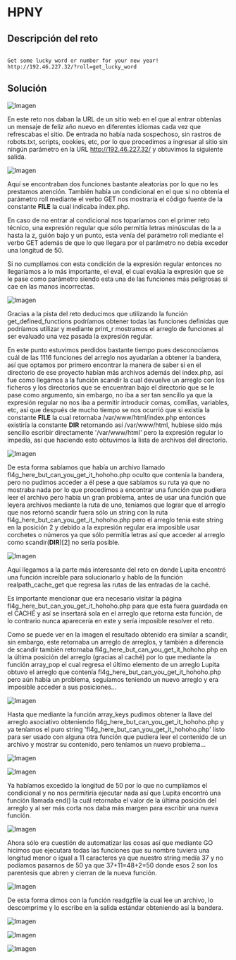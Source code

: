 # HPNY

## Descripción del reto

```

Get some lucky word or number for your new year!
http://192.46.227.32/?roll=get_lucky_word
```

## Solución

![Imagen](Images/01.png)

En este reto nos daban la URL de un sitio web en el que al entrar obtenías un mensaje de feliz año nuevo en diferentes idiomas cada vez que refrescabas el sitio.
De entrada no había nada sospechoso, sin rastros de robots.txt, scripts, cookies, etc, por lo que procedimos a ingresar al sitio sin ningún parámetro en la URL http://192.46.227.32/ y obtuvimos la siguiente salida.

![Imagen](Images/02.png)

Aquí se encontraban dos funciones bastante aleatorias por lo que no les prestamos atención.
También había un condicional en el que si no obtenía el parámetro roll mediante el verbo GET
nos mostraría el código fuente de la constante __FILE__ la cual indicaba index.php.

En caso de no entrar al condicional nos toparíamos con el primer reto técnico, una expresión regular
que sólo permitía letras minúsculas de la a hasta la z, guión bajo y un punto, esta venía del parámetro roll mediante el verbo GET además de que lo que llegara por el parámetro no debía exceder una longitud de 50.

Si no cumplíamos con esta condición de la expresión regular entonces no llegaríamos a lo más importante, el eval, el cual
evalúa la expresión que se le pase como parámetro siendo esta una de las funciones más peligrosas si cae en las manos incorrectas.

![Imagen](Images/03.png)

Gracias a la pista del reto deducimos que utilizando la función get_defined_functions podríamos obtener todas las funciones definidas que podríamos utilizar y mediante print_r mostramos el arreglo de funciones al ser evaluado una vez pasada la expresión regular.

En este punto estuvimos perdidos bastante tiempo pues desconocíamos cuál de las 1116 funciones del arreglo nos ayudarían a obtener la bandera, así que optamos por primero encontrar la manera de saber si en el directorio de ese proyecto habían más archivos además del index.php, así fue como llegamos a la función scandir la cual devuelve un arreglo con los ficheros y los directorios que se encuentran bajo el directorio que se le pase como argumento, sin embargo, no iba a ser tan sencillo ya que la expresión regular no nos iba a permitir introducir comas, comillas, variables, etc, así que después de mucho tiempo se nos ocurrió que si existía la constante __FILE__ la cual retornaba /var/www/html/index.php entonces existiría la constante __DIR__ retornando así /var/www/html, hubiese sido más sencillo escribir directamente '/var/www/html' pero la expresión regular lo impedía, así que haciendo esto obtuvimos la lista de archivos del directorio.

![Imagen](Images/04.png)

De esta forma sabíamos que había un archivo llamado fl4g_here_but_can_you_get_it_hohoho.php oculto que contenía la bandera, pero no pudimos acceder a él pese a que sabíamos su ruta ya que no mostraba nada por lo que procedimos a encontrar una función que pudiera leer el archivo pero había un gran problema, antes de usar una función que leyera archivos mediante la ruta de uno, teníamos que lograr que el arreglo que nos retornó scandir fuera sólo un string con la ruta fl4g_here_but_can_you_get_it_hohoho.php pero el arreglo tenía este string en la posición 2 y debido a la expresión regular era imposible usar corchetes o números ya que sólo permitía letras así que acceder al arreglo como scandir(__DIR__)[2] no sería posible.

![Imagen](Images/05.png)

Aquí llegamos a la parte más interesante del reto en donde Lupita encontró una función increíble para solucionarlo y hablo de la función realpath_cache_get que regresa las rutas de las entradas de la caché.

Es importante mencionar que era necesario visitar la página fl4g_here_but_can_you_get_it_hohoho.php para que esta fuera guardada en el CACHÉ y así se insertará sola en el arreglo que retorna esta función, de lo contrario nunca aparecería en este y sería imposible resolver el reto.

Como se puede ver en la imagen el resultado obtenido era similar a scandir, sin embargo, este retornaba un arreglo de arreglos, y también a diferencia de scandir también retornaba fl4g_here_but_can_you_get_it_hohoho.php en la última posición del arreglo (gracias al caché) por lo que mediante la función array_pop el cual regresa el último elemento de un arreglo Lupita obtuvo el arreglo que contenía fl4g_here_but_can_you_get_it_hohoho.php pero aún había un problema, seguíamos teniendo un nuevo arreglo y era imposible acceder a sus posiciones...

![Imagen](Images/06.png)

Hasta que mediante la función array_keys pudimos obtener la llave del arreglo asociativo obteniendo fl4g_here_but_can_you_get_it_hohoho.php y ya teníamos el puro string 'fl4g_here_but_can_you_get_it_hohoho.php' listo para ser usado con alguna otra función que pudiera leer el contenido de un archivo y mostrar su contenido, pero teníamos un nuevo problema...

![Imagen](Images/07.png)

![Imagen](Images/08.png)

Ya habíamos excedido la longitud de 50 por lo que no cumplíamos el condicional y no nos permitiría ejecutar nada así que Lupita encontró una función llamada end() la cuál retornaba el valor de la última posición del arreglo y al ser más corta nos daba más margen para escribir una nueva función.

![Imagen](Images/09.png)

Ahora sólo era cuestión de automatizar las cosas así que mediante GO hicimos que ejecutara todas las funciones que su nombre tuviera una longitud menor o igual a 11 caracteres ya que nuestro string medía 37 y no podíamos pasarnos de 50 ya que
37+11=48+2=50 donde esos 2 son los parentesis que abren y cierran de la nueva función.

![Imagen](Images/10.png)

De esta forma dimos con la función readgzfile la cual lee un archivo, lo descomprime y lo escribe en la salida estándar obteniendo así la bandera.

![Imagen](Images/11.png)

![Imagen](Images/12.png)

![Imagen](https://thumbs.gfycat.com/AnotherAjarEmperorshrimp-size_restricted.gif)
